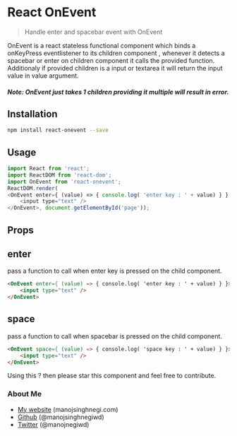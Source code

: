 React OnEvent
=====================
> Handle enter and spacebar event with OnEvent

OnEvent is a react stateless functional component which binds a onKeyPress eventlistener to its children component , whenever it detects a spacebar or enter on children component it calls the provided function. Additionaly if provided children is a input or textarea it will return the input value in value argument.

##### Note: OnEvent just takes 1 children providing it multiple will result in error.

Installation
------------
```sh
npm install react-onevent --save
````
Usage
---
````javascript
import React from 'react';
import ReactDOM from 'react-dom';
import OnEvent from 'react-onevent';
ReactDOM.render(
<OnEvent enter={ (value) => { console.log( 'enter key : ' + value) } } space={ (value) => { console.log( 'space key : ' + value) } }>
    <input type="text" />
</OnEvent>, document.getElementById('page'));
````
Props
-----
## enter
pass a function to call when enter key is pressed on the child component.
```html
<OnEvent enter={ (value) => { console.log( 'enter key : ' + value) } }>
    <input type="text" />
</OnEvent>
```

## space
pass a function to call when spacebar is pressed on the child component.
```html
<OnEvent space={ (value) => { console.log( 'space key : ' + value) } }>
    <input type="text" />
</OnEvent>
```

Using this ? then please star this component and feel free to contribute.

### About Me

 * [My website](http://manojsinghnegi.com) (manojsinghnegi.com)
 * [Github](http://github.com/manojsinghnegiwd) (@manojsinghnegiwd)
 * [Twitter](http://twitter.com/manojnegiwd) (@manojnegiwd)